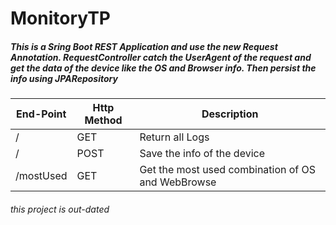 # MonitoryTP

##### This is a Sring Boot REST Application and use the new Request Annotation. RequestController catch the UserAgent of the request and get the data of the device like the OS and Browser info. Then persist the info using JPARepository

End-Point | Http Method | Description
----------|-------------|------------
/|GET| Return all Logs
/|POST| Save the info of the device
/mostUsed|GET | Get the most used combination of OS and WebBrowse

###### this project is out-dated
